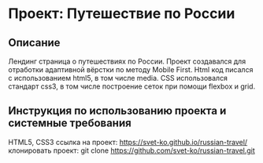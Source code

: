 # Проект: Путешествие по России

## Описание
Лендинг страница о путешествиях по России. Проект создавался для отработки адаптивной вёрстки по методу Mobile First. Html код писался с использованием html5, в том числе media. CSS использовался стандарт css3, в том числе построение сеток при помощи flexbox и grid.
## Инструкция по использованию проекта и системные требования
HTML5, CSS3
ссылка на проект: https://svet-ko.github.io/russian-travel/
клонировать проект: git clone https://github.com/svet-ko/russian-travel.git
